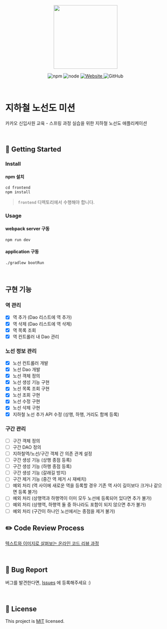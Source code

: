 <p align="center">
    <img width="200px;" src="https://raw.githubusercontent.com/woowacourse/atdd-subway-admin-frontend/master/images/main_logo.png"/>
</p>
<p align="center">
  <img alt="npm" src="https://img.shields.io/badge/npm-%3E%3D%205.5.0-blue">
  <img alt="node" src="https://img.shields.io/badge/node-%3E%3D%209.3.0-blue">
  <a href="https://edu.nextstep.camp/c/R89PYi5H" alt="nextstep atdd">
    <img alt="Website" src="https://img.shields.io/website?url=https%3A%2F%2Fedu.nextstep.camp%2Fc%2FR89PYi5H">
  </a>
  <img alt="GitHub" src="https://img.shields.io/github/license/next-step/spring-subway-admin-kakao">
</p>

<br>

# 지하철 노선도 미션
카카오 신입사원 교육 - 스프링 과정 실습을 위한 지하철 노선도 애플리케이션

<br>

## 🚀 Getting Started

### Install
#### npm 설치
```
cd frontend
npm install
```
> `frontend` 디렉토리에서 수행해야 합니다.

### Usage
#### webpack server 구동
```
npm run dev
```
#### application 구동
```
./gradlew bootRun
```
<br>

## 구현 기능

### 역 관리
- [x] 역 추가 (Dao 리스트에 역 추가)
- [x] 역 삭제 (Dao 리스트에 역 삭제)
- [x] 역 목록 조회
- [x] 역 컨트롤러 내 Dao 관리

### 노선 정보 관리
- [x] 노선 컨트롤러 개발
- [x] 노선 Dao 개발
- [x] 노선 객체 정의
- [x] 노선 생성 기능 구현
- [x] 노선 목록 조회 구현
- [x] 노선 조회 구현
- [x] 노선 수정 구현
- [x] 노선 삭제 구현
- [x] 지하철 노선 추가 API 수정 (상행, 하행, 거리도 함께 등록)

### 구간 관리
- [ ] 구간 객체 정의
- [ ] 구간 DAO 정의
- [ ] 지하철역/노선/구간 객체 간 의존 관계 설정
- [ ] 구간 생성 기능 (상행 종점 등록)
- [ ] 구간 생성 기능 (하행 종점 등록)
- [ ] 구간 생성 기능 (갈래길 방지)
- [ ] 구간 제거 기능 (중간 역 제거 시 재배치)
- [ ] 예외 처리 (역 사이에 새로운 역을 등록할 경우 기존 역 사이 길이보다 크거나 같으면 등록 불가)
- [ ] 예외 처리 (상행역과 하행역이 이미 모두 노선에 등록되어 있다면 추가 불가)
- [ ] 예외 처리 (상행역, 하행역 둘 중 하나라도 포함이 되지 않으면 추가 불가)
- [ ] 예외 처리 (구간이 하나인 노선에서는 종점을 제거 불가)

## ✏️ Code Review Process
[텍스트와 이미지로 살펴보는 온라인 코드 리뷰 과정](https://github.com/next-step/nextstep-docs/tree/master/codereview)

<br>

## 🐞 Bug Report

버그를 발견한다면, [Issues](https://github.com/next-step/spring-subway-admin-kakao/issues) 에 등록해주세요 :)

<br>

## 📝 License

This project is [MIT](https://github.com/next-step/spring-subway-admin-kakao/blob/master/LICENSE) licensed.
